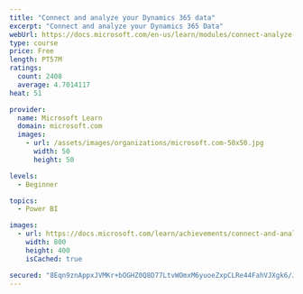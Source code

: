 ```yaml
---
title: "Connect and analyze your Dynamics 365 data​"
excerpt: "Connect and analyze your Dynamics 365 Data​"
webUrl: https://docs.microsoft.com/en-us/learn/modules/connect-analyze-dynamics-365-data/
type: course
price: Free
length: PT57M
ratings:
  count: 2408
  average: 4.7014117
heat: 51

provider:
  name: Microsoft Learn
  domain: microsoft.com
  images:
    - url: /assets/images/organizations/microsoft.com-50x50.jpg
      width: 50
      height: 50

levels:
  - Beginner

topics:
  - Power BI

images:
  - url: https://docs.microsoft.com/learn/achievements/connect-and-analyze-your-microsoft-dynamics-365-data-social.png
    width: 800
    height: 400
    isCached: true

secured: "8Eqn9znAppxJVMKr+bOGHZ0Q8D77LtvWOmxM6yuoeZxpCLRe44FahVJXgk6/JybRhKyCeHXhwM9SlqQt3CSuXXk6FWUwlMcpKYTWO6islKRSyp/J9E7nEdT0L/voP1tWV9ucAy9lCAmu3+tvYVFBwWTjPeuV4ngXps/XohQZCoI2ThomCFXOGkDTsWxxQY7rnYD9GaMBJiKNCCHub1Ih2f/DUq9O/vsc0deDaHqdu80MVH+jbpxxeStc6jDPtcKr44yqsdTOVTbidb9a1V3VjyDz1eN1y81ue1OOpCv5bMBgwTTN9WEMMPgWG1erZgkUr1Y0vbnFuvLpxJhzgAkiLJxZELHmm1EWjLF1q73/KlXRbdeiwSEctPC/FkL0WLv8kg8fxTjVUzto6aCA9+sYesc9JZOIXJSY60FscyVbUDI=;YheWGM39tKcFGicnXhRl4g=="
---
```


